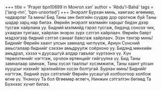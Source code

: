 +++
title = 'Prayer bpn10699 in Монгол хэл'
author = 'Abdu'l-Bahá'
tags = ['lang-mn', 'bpn-unsorted']
+++
Энэрэлт Бурхан минь, хамгаас өгөөмөр, чадварлаг Та минь!  Бид Таны зөн билгийн сүүдэр дор орогнож буй Таны шадар зарц нар билээ.  Өөрийн энэрэлт мэлмийн харцыг бидэн дээр тусгаж хайрлана уу.  Бидний мэлмийд гэрэл тусгаж, бидэнд сонсох чих, ухааран тунгаах, хайрлан энэрэх зүрх сэтгэл хайрлаач.  Өөрийн баярт мэдээгээр  бидний сэтгэл санааг баясгаж хайрлаач.  Эзэн тэнгэр минь!  Биднийг Өөрийн хаант улсын замналд чиглүүлж, Ариун Сүнсний амьсгалаар биднийг сэхээн амьдруулж соёрхоно уу.  Бидэнд мөнхийн амьдрал, хэзээ ч дуусашгүй алдар гавъяаг хүртээнэ үү.  Хүн төрөлхтөнийг нэгтгэж, орчлон ертөнцийг гийгүүлнэ үү.  Бид Таны замналаар замнаж, Таны хүсэл тааллыг хүсэмжилж, Таны хаант улсын нууцсыг нээхийг эрэлхийлэн хүсэх болтугай.  Бурхан  минь!  Биднийг нэгтгэж, бидний зүрх сэтгэлийг Өөрийн уусашгүй холбоогоор холбож өгнө үү.  Үнэнхүү Та бол Өгөөмөр өглөгч, Нинжин сэтгэлтэн бөгөөд Та Бүхнээс хүчит билээ.
